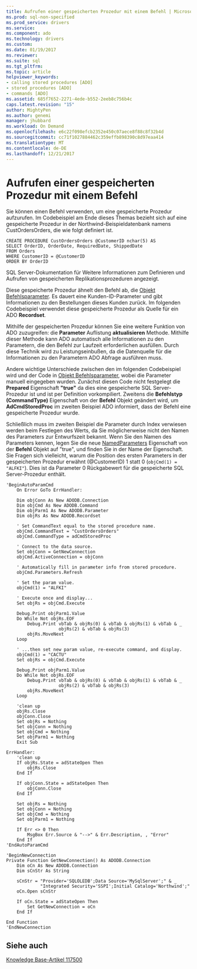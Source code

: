 ```yaml
---
title: Aufrufen einer gespeicherten Prozedur mit einem Befehl | Microsoft Docs
ms.prod: sql-non-specified
ms.prod_service: drivers
ms.service: 
ms.component: ado
ms.technology: drivers
ms.custom: 
ms.date: 01/19/2017
ms.reviewer: 
ms.suite: sql
ms.tgt_pltfrm: 
ms.topic: article
helpviewer_keywords:
- calling stored procedures [ADO]
- stored procedures [ADO]
- commands [ADO]
ms.assetid: 685f7652-2271-4ede-b552-2eeb8c756b4c
caps.latest.revision: "15"
author: MightyPen
ms.author: genemi
manager: jhubbard
ms.workload: On Demand
ms.openlocfilehash: e6c22f098efcb2352e450c07aece8f88c8f32b4d
ms.sourcegitcommit: cc71f1027884462c359effb898390c8d97eaa414
ms.translationtype: MT
ms.contentlocale: de-DE
ms.lasthandoff: 12/21/2017
---
```

# <a name="calling-a-stored-procedure-with-a-command"></a>Aufrufen einer gespeicherten Prozedur mit einem Befehl
Sie können einen Befehl verwenden, um eine gespeicherte Prozedur aufzurufen. Im Codebeispiel am Ende dieses Themas bezieht sich auf eine gespeicherte Prozedur in der Northwind-Beispieldatenbank namens CustOrdersOrders, die wie folgt definiert ist.  
  
```  
CREATE PROCEDURE CustOrdersOrders @CustomerID nchar(5) AS  
SELECT OrderID, OrderDate, RequiredDate, ShippedDate  
FROM Orders  
WHERE CustomerID = @CustomerID  
ORDER BY OrderID  
```  
  
 SQL Server-Dokumentation für Weitere Informationen zum Definieren und Aufrufen von gespeicherten Replikationsprozeduren angezeigt.  
  
 Diese gespeicherte Prozedur ähnelt den Befehl ab, die [Objekt Befehlsparameter](../../../ado/guide/data/command-object-parameters.md). Es dauert eine Kunden-ID-Parameter und gibt Informationen zu den Bestellungen dieses Kunden zurück. Im folgenden Codebeispiel verwendet diese gespeicherte Prozedur als Quelle für ein ADO **Recordset**.  
  
 Mithilfe der gespeicherten Prozedur können Sie eine weitere Funktion von ADO zuzugreifen: die **Parameter** Auflistung **aktualisieren** Methode. Mithilfe dieser Methode kann ADO automatisch alle Informationen zu den Parametern, die den Befehl zur Laufzeit erforderlichen ausfüllen. Durch diese Technik wird zu Leistungseinbußen, da die Datenquelle für die Informationen zu den Parametern ADO Abfrage ausführen muss.  
  
 Andere wichtige Unterschiede zwischen den im folgenden Codebeispiel wird und der Code in [Objekt Befehlsparameter](../../../ado/guide/data/command-object-parameters.md), wobei die Parameter manuell eingegeben wurden. Zunächst diesen Code nicht festgelegt die **Prepared** Eigenschaft **"true"** da dies eine gespeicherte SQL Server-Prozedur ist und ist per Definition vorkompiliert. Zweitens die **Befehlstyp (CommandType)** Eigenschaft von der **Befehl** Objekt geändert wird, um **AdCmdStoredProc** im zweiten Beispiel ADO informiert, dass der Befehl eine gespeicherte Prozedur wurde.  
  
 Schließlich muss im zweiten Beispiel die Parameter durch Index verwiesen werden beim Festlegen des Werts, da Sie möglicherweise nicht den Namen des Parameters zur Entwurfszeit bekannt. Wenn Sie den Namen des Parameters kennen, legen Sie die neue [NamedParameters](../../../ado/reference/ado-api/namedparameters-property-ado.md) Eigenschaft von der **Befehl** Objekt auf "true", und finden Sie in der Name der Eigenschaft. Sie Fragen sich vielleicht, warum die Position des ersten Parameters in der gespeicherten Prozedur erwähnt (@CustomerID) 1 statt 0 (`objCmd(1) = "ALFKI"`). Dies ist da Parameter 0 Rückgabewert für die gespeicherte SQL Server-Prozedur enthält.  
  
```  
'BeginAutoParamCmd  
    On Error GoTo ErrHandler:  
  
    Dim objConn As New ADODB.Connection  
    Dim objCmd As New ADODB.Command  
    Dim objParm1 As New ADODB.Parameter  
    Dim objRs As New ADODB.Recordset  
  
    ' Set CommandText equal to the stored procedure name.  
    objCmd.CommandText = "CustOrdersOrders"  
    objCmd.CommandType = adCmdStoredProc  
  
    ' Connect to the data source.  
    Set objConn = GetNewConnection  
    objCmd.ActiveConnection = objConn  
  
    ' Automatically fill in parameter info from stored procedure.  
    objCmd.Parameters.Refresh  
  
    ' Set the param value.  
    objCmd(1) = "ALFKI"  
  
    ' Execute once and display...  
    Set objRs = objCmd.Execute  
  
    Debug.Print objParm1.Value  
    Do While Not objRs.EOF  
        Debug.Print vbTab & objRs(0) & vbTab & objRs(1) & vbTab & _  
                    objRs(2) & vbTab & objRs(3)  
        objRs.MoveNext  
    Loop  
  
    ' ...then set new param value, re-execute command, and display.  
    objCmd(1) = "CACTU"  
    Set objRs = objCmd.Execute  
  
    Debug.Print objParm1.Value  
    Do While Not objRs.EOF  
        Debug.Print vbTab & objRs(0) & vbTab & objRs(1) & vbTab & _  
                    objRs(2) & vbTab & objRs(3)  
        objRs.MoveNext  
    Loop  
  
    'clean up  
    objRs.Close  
    objConn.Close  
    Set objRs = Nothing  
    Set objConn = Nothing  
    Set objCmd = Nothing  
    Set objParm1 = Nothing  
    Exit Sub  
  
ErrHandler:  
    'clean up  
    If objRs.State = adStateOpen Then  
        objRs.Close  
    End If  
  
    If objConn.State = adStateOpen Then  
        objConn.Close  
    End If  
  
    Set objRs = Nothing  
    Set objConn = Nothing  
    Set objCmd = Nothing  
    Set objParm1 = Nothing  
  
    If Err <> 0 Then  
        MsgBox Err.Source & "-->" & Err.Description, , "Error"  
    End If  
'EndAutoParamCmd  
  
'BeginNewConnection  
Private Function GetNewConnection() As ADODB.Connection  
    Dim oCn As New ADODB.Connection  
    Dim sCnStr As String  
  
    sCnStr = "Provider='SQLOLEDB';Data Source='MySqlServer';" & _  
             "Integrated Security='SSPI';Initial Catalog='Northwind';"  
    oCn.Open sCnStr  
  
    If oCn.State = adStateOpen Then  
        Set GetNewConnection = oCn  
    End If  
  
End Function  
'EndNewConnection  
```  
  
## <a name="see-also"></a>Siehe auch  
 [Knowledge Base-Artikel 117500](http://go.microsoft.com/fwlink/?LinkId=117500)
